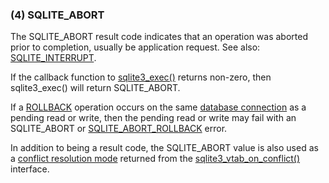 ### (4\) SQLITE\_ABORT



 The SQLITE\_ABORT result code indicates that an operation was aborted
 prior to completion, usually be application request.
 See also: [SQLITE\_INTERRUPT](rescode.html#interrupt).
 
 If the callback function to [sqlite3\_exec()](c3ref/exec.html) returns non\-zero, then
 sqlite3\_exec() will return SQLITE\_ABORT.
 
 If a [ROLLBACK](lang_transaction.html) operation occurs on the same [database connection](c3ref/sqlite3.html) as
 a pending read or write, then the pending read or write may fail with
 an SQLITE\_ABORT or [SQLITE\_ABORT\_ROLLBACK](rescode.html#abort_rollback) error.
 
 In addition to being a result code,
 the SQLITE\_ABORT value is also used as a [conflict resolution mode](c3ref/c_fail.html)
 returned from the [sqlite3\_vtab\_on\_conflict()](c3ref/vtab_on_conflict.html) interface.




